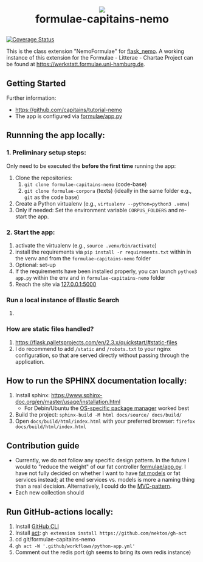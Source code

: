 


# <p align=center> <img align=center src="https://avatars.githubusercontent.com/u/41728302"> <br> formulae-capitains-nemo</p>

[![Coverage Status](https://coveralls.io/repos/github/Formulae-Litterae-Chartae/formulae-capitains-nemo/badge.svg?branch=master)](https://coveralls.io/github/Formulae-Litterae-Chartae/formulae-capitains-nemo?branch=master)

This is the class extension "NemoFormulae" for [flask_nemo](https://github.com/Capitains/flask-capitains-nemo). A working instance of this extension for the Formulae - Litterae - Chartae Project can be found at https://werkstatt.formulae.uni-hamburg.de.

## Getting Started
Further information:
- https://github.com/capitains/tutorial-nemo
- The app is configured via [formulae/app.py](./formulae/app.py)

## Runnning the app locally:

### 1. Preliminary setup steps:
Only need to be executed the **before the first time** running the app:
1. Clone the repositories:
    1. `git clone formulae-capitains-nemo` (code-base) 
    2. `git clone formulae-corpora` (texts) (ideally in the same folder e.g., `git` as the code base)
2. Create a Python virtualenv (e.g., `virtualenv --python=python3 .venv`)
3. Only if needed: Set the environment variable `CORPUS_FOLDERS` and re-start the app.

### 2. Start the app:    
1. activate the virtualenv (e.g., `source .venv/bin/activate`) 
2. install the requirements via `pip install -r requirements.txt` within in the venv and from the `formulae-capitains-nemo` folder 
3. Optional: set-up
3. If the requirements have been installed properly, you can launch `python3 app.py` within the env and in `formulae-capitains-nemo` folder 
4. Reach the site via [127.0.0.1:5000](http://127.0.0.1:5000)

### Run a local instance of Elastic Search
1. 

### How are static files handled?
1. https://flask.palletsprojects.com/en/2.3.x/quickstart/#static-files
2. I do recommend to add `/static` and `/robots.txt` to your nginx configuration, so that are served directly without passing through the application. 

## How to run the SPHINX documentation locally:
1. Install sphinx: https://www.sphinx-doc.org/en/master/usage/installation.html
    - For Debin/Ubuntu the [OS-specific package manager](https://www.sphinx-doc.org/en/master/usage/installation.html#os-specific-package-manager) worked best
2. Build the project: `sphinx-build -M html docs/source/ docs/build/`
3. Open `docs/build/html/index.html` with your preferred browser: `firefox docs/build/html/index.html`

## Contribution guide
- Currently, we do not follow any specific design pattern. In the future I would to "reduce the weight" of our fat controller [formulae/app.py](./formulae/app.py). I have not fully decided on whether I want to have [fat models](https://www.tonymarston.net/php-mysql/fat-model-skinny-controller.html) or fat services instead; at the end services vs. models is more a naming thing than a real decision. Alternatively, I could do the [MVC-pattern](https://www.reddit.com/r/flask/comments/134j8qw/how_can_we_use_the_mvc_pattern_in_flask/). 
- Each new collection should 

## Run GitHub-actions locally:
1. Install [GitHub CLI](https://cli.github.com/)
2. Install [act](https://nektosact.com/installation/gh.html): `gh extension install https://github.com/nektos/gh-act`
3. cd git/formulae-capitains-nemo
3. `gh act -W '.github/workflows/python-app.yml'`
4. Comment out the redis port (gh seems to bring its own redis instance)